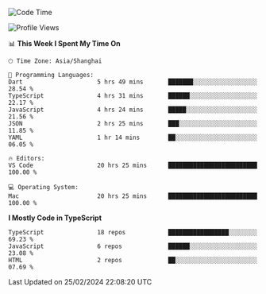 <!--START_SECTION:waka-->
![Code Time](http://img.shields.io/badge/Code%20Time-5%2C805%20hrs%2018%20mins-blue)

![Profile Views](http://img.shields.io/badge/Profile%20Views-2-blue)

📊 **This Week I Spent My Time On** 

```text
🕑︎ Time Zone: Asia/Shanghai

💬 Programming Languages: 
Dart                     5 hrs 49 mins       ███████░░░░░░░░░░░░░░░░░░   28.54 % 
TypeScript               4 hrs 31 mins       ██████░░░░░░░░░░░░░░░░░░░   22.17 % 
JavaScript               4 hrs 24 mins       █████░░░░░░░░░░░░░░░░░░░░   21.56 % 
JSON                     2 hrs 25 mins       ███░░░░░░░░░░░░░░░░░░░░░░   11.85 % 
YAML                     1 hr 14 mins        ██░░░░░░░░░░░░░░░░░░░░░░░   06.05 % 

🔥 Editors: 
VS Code                  20 hrs 25 mins      █████████████████████████   100.00 % 

💻 Operating System: 
Mac                      20 hrs 25 mins      █████████████████████████   100.00 % 
```

**I Mostly Code in TypeScript** 

```text
TypeScript               18 repos            █████████████████░░░░░░░░   69.23 % 
JavaScript               6 repos             ██████░░░░░░░░░░░░░░░░░░░   23.08 % 
HTML                     2 repos             ██░░░░░░░░░░░░░░░░░░░░░░░   07.69 % 
```




 Last Updated on 25/02/2024 22:08:20 UTC
<!--END_SECTION:waka-->
